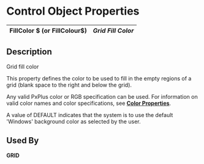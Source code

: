 # Control Object Properties

**FillColor $ (or FillColour$)** |  **_Grid Fill Color_**  
---|---  
  
## Description

Grid fill color

This property defines the color to be used to fill in the empty regions of a grid (blank space to the right and below the grid).

Any valid PxPlus color or RGB specification can be used. For information on valid color names and color specifications, see **[Color Properties](../control_object_properties/colour_properties.md)**.

A value of DEFAULT indicates that the system is to use the default 'Windows' background color as selected by the user.

## Used By

**GRID**
